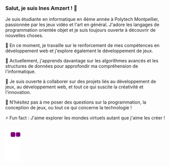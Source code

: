 ### Salut, je suis Ines Amzert ! 👋


Je suis étudiante en informatique en 4ème année à Polytech Montpellier, passionnée par les jeux vidéo et l'art en général. J'adore les langages de programmation orientée objet et je suis toujours ouverte à découvrir de nouvelles choses.

🔭 En ce moment, je travaille sur le renforcement de mes compétences en développement web et j'explore également le développement de jeux.

🌱 Actuellement, j'apprends davantage sur les algorithmes avancés et les structures de données pour approfondir ma compréhension de l'informatique.

👯 Je suis ouverte à collaborer sur des projets liés au développement de jeux, au développement web, et tout ce qui suscite la créativité et l'innovation.

💬 N'hésitez pas à me poser des questions sur la programmation, la conception de jeux, ou tout ce qui concerne la technologie !

⚡ Fun fact : J'aime explorer les mondes virtuels autant que j'aime les créer !

![snake gif](https://github.com/Inesamzr/Inesamzr/blob/output/github-contribution-grid-snake.gif)
